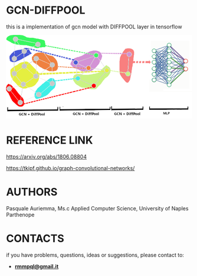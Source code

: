 # GCN-DIFFPOOL
this is a implementation of gcn model with DIFFPOOL layer in tensorflow

![Image](https://github.com/PasqualeAuriemma/GCN-DIFFPOOL/blob/main/image/gcntesi.png)

# REFERENCE LINK
https://arxiv.org/abs/1806.08804

https://tkipf.github.io/graph-convolutional-networks/

# AUTHORS

  Pasquale Auriemma, Ms.c Applied Computer Science, University of Naples Parthenope

# CONTACTS

  if you have problems, questions, ideas or suggestions, please contact to:
  - **rmmpql@gmail.it**
